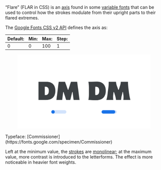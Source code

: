 “Flare” (FLAR in CSS) is an [axis](/glossary/axis_in_variable_fonts) found in some [variable fonts](/glossary/variable_fonts) that can be used to control how the strokes modulate from their upright parts to their flared extremes.

The [Google Fonts CSS v2 API](https://developers.google.com/fonts/docs/css2) defines the axis as:

| Default: | Min: | Max: | Step: |
| --- | --- | --- | --- |
| 0 | 0 | 100 | 1 |

<figure>

![An image showing two type specimens, each with an axis slider underneath. The specimen on the left shows the effects of the axis’ lowest value. The specimen on the right shows the effects of the axis’ highest value.](images/thumbnail.svg)

</figure>

<figcaption>Typeface: [Commissioner](https://fonts.google.com/specimen/Commissioner)</figcaption>

Left at the minimum value, the [strokes](/glossary/stroke) are [monolinear](/glossary/monolinear); at the maximum value, more contrast is introduced to the letterforms. The effect is more noticeable in heavier font weights.
